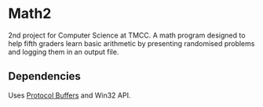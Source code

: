 # Math2
2nd project for Computer Science at TMCC. A math program designed to help fifth graders learn basic arithmetic by presenting randomised problems and logging them in an output file.
## Dependencies
Uses [Protocol Buffers](github.com/google/protobuf) and Win32 API.
